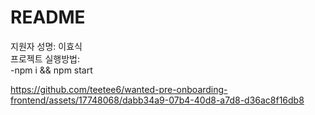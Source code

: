 # README

지원자 성명: 이효식 \
프로젝트 실행방법: \
 -npm i && npm start



https://github.com/teetee6/wanted-pre-onboarding-frontend/assets/17748068/dabb34a9-07b4-40d8-a7d8-d36ac8f16db8

